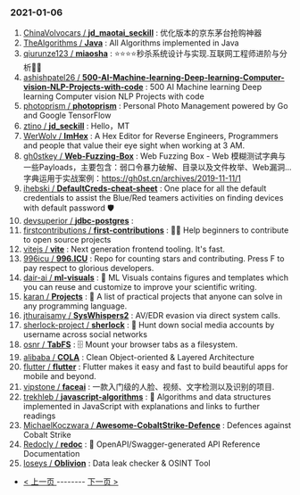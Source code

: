 ### 2021-01-06 
1. [
        ChinaVolvocars /
**jd_maotai_seckill**](https://github.com/ChinaVolvocars/jd_maotai_seckill) : 优化版本的京东茅台抢购神器
1. [
        TheAlgorithms /
**Java**](https://github.com/TheAlgorithms/Java) : All Algorithms implemented in Java
1. [
        qiurunze123 /
**miaosha**](https://github.com/qiurunze123/miaosha) : ⭐⭐⭐⭐秒杀系统设计与实现.互联网工程师进阶与分析🙋🐓
1. [
        ashishpatel26 /
**500-AI-Machine-learning-Deep-learning-Computer-vision-NLP-Projects-with-code**](https://github.com/ashishpatel26/500-AI-Machine-learning-Deep-learning-Computer-vision-NLP-Projects-with-code) : 500 AI Machine learning Deep learning Computer vision NLP Projects with code
1. [
        photoprism /
**photoprism**](https://github.com/photoprism/photoprism) : Personal Photo Management powered by Go and Google TensorFlow
1. [
        ztino /
**jd_seckill**](https://github.com/ztino/jd_seckill) : Hello，MT
1. [
        WerWolv /
**ImHex**](https://github.com/WerWolv/ImHex) : A Hex Editor for Reverse Engineers, Programmers and people that value their eye sight when working at 3 AM.
1. [
        gh0stkey /
**Web-Fuzzing-Box**](https://github.com/gh0stkey/Web-Fuzzing-Box) : Web Fuzzing Box - Web 模糊测试字典与一些Payloads，主要包含：弱口令暴力破解、目录以及文件枚举、Web漏洞...字典运用于实战案例：https://gh0st.cn/archives/2019-11-11/1
1. [
        ihebski /
**DefaultCreds-cheat-sheet**](https://github.com/ihebski/DefaultCreds-cheat-sheet) : One place for all the default credentials to assist the Blue/Red teamers activities on finding devices with default password 🛡️
1. [
        devsuperior /
**jdbc-postgres**](https://github.com/devsuperior/jdbc-postgres) : 
1. [
        firstcontributions /
**first-contributions**](https://github.com/firstcontributions/first-contributions) : 🚀✨ Help beginners to contribute to open source projects
1. [
        vitejs /
**vite**](https://github.com/vitejs/vite) : Next generation frontend tooling. It's fast.
1. [
        996icu /
**996.ICU**](https://github.com/996icu/996.ICU) : Repo for counting stars and contributing. Press F to pay respect to glorious developers.
1. [
        dair-ai /
**ml-visuals**](https://github.com/dair-ai/ml-visuals) : 🎨 ML Visuals contains figures and templates which you can reuse and customize to improve your scientific writing.
1. [
        karan /
**Projects**](https://github.com/karan/Projects) : 📃 A list of practical projects that anyone can solve in any programming language.
1. [
        jthuraisamy /
**SysWhispers2**](https://github.com/jthuraisamy/SysWhispers2) : AV/EDR evasion via direct system calls.
1. [
        sherlock-project /
**sherlock**](https://github.com/sherlock-project/sherlock) : 🔎 Hunt down social media accounts by username across social networks
1. [
        osnr /
**TabFS**](https://github.com/osnr/TabFS) : 🗄 Mount your browser tabs as a filesystem.
1. [
        alibaba /
**COLA**](https://github.com/alibaba/COLA) : Clean Object-oriented & Layered Architecture
1. [
        flutter /
**flutter**](https://github.com/flutter/flutter) : Flutter makes it easy and fast to build beautiful apps for mobile and beyond.
1. [
        vipstone /
**faceai**](https://github.com/vipstone/faceai) : 一款入门级的人脸、视频、文字检测以及识别的项目.
1. [
        trekhleb /
**javascript-algorithms**](https://github.com/trekhleb/javascript-algorithms) : 📝 Algorithms and data structures implemented in JavaScript with explanations and links to further readings
1. [
        MichaelKoczwara /
**Awesome-CobaltStrike-Defence**](https://github.com/MichaelKoczwara/Awesome-CobaltStrike-Defence) : Defences against Cobalt Strike
1. [
        Redocly /
**redoc**](https://github.com/Redocly/redoc) : 📘 OpenAPI/Swagger-generated API Reference Documentation
1. [
        loseys /
**Oblivion**](https://github.com/loseys/Oblivion) : Data leak checker & OSINT Tool 

- [ < 上一页 ](https://github.com/able8/github-trending-daily-record/blob/master/2021-01-05.md) -------- [ 下一页 > ](https://github.com/able8/github-trending-daily-record/blob/master/2021-01-07.md)